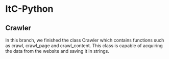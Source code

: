 
# ItC-Python
## Crawler

In this branch, we finished the class Crawler which contains functions such as crawl, crawl_page and crawl_content. This class is capable of acquiring the data from the website and saving it in strings.


